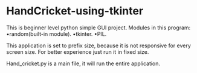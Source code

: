 # HandCricket-using-tkinter

This is beginner level python simple GUI project.
Modules in this program:
    •random(built-in module).
    •tkinter.
    •PIL.


This application is set to prefix size, because it is not responsive for every screen size.
For better experience just run it in fixed size.

Hand_cricket.py is a main file, it will run the entire application.
